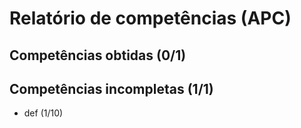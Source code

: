 # Relatório de competências (APC)

## Competências obtidas (0/1)


## Competências incompletas (1/1)

* def (1/10)